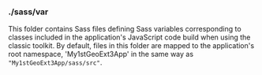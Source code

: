 ### ./sass/var

This folder contains Sass files defining Sass variables corresponding to classes
included in the application's JavaScript code build when using the classic toolkit.
By default, files in this folder are mapped to the application's root namespace,
'My1stGeoExt3App' in the same way as `"My1stGeoExt3App/sass/src"`.